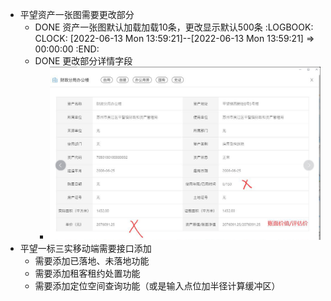 - 平望资产一张图需要更改部分
	- DONE 资产一张图默认加载加载10条，更改显示默认500条
	  :LOGBOOK:
	  CLOCK: [2022-06-13 Mon 13:59:21]--[2022-06-13 Mon 13:59:21] =>  00:00:00
	  :END:
	- DONE 更改部分详情字段
		- ![image.png](../assets/image_1655083093242_0.png)
- 平望一标三实移动端需要接口添加
	- 需要添加已落地、未落地功能
	- 需要添加租客租约处置功能
	- 需要添加定位空间查询功能（或是输入点位加半径计算缓冲区）